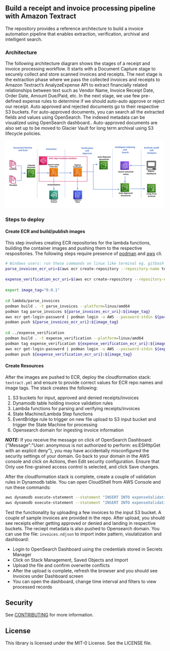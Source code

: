 ## Build a receipt and invoice processing pipeline with Amazon Textract
The repository provides a reference architecture to  build a invoice automation pipeline that enables extraction, verification, archival and intelligent search.

### Architecture
The following architecture diagram shows the stages of a receipt and invoice processing workflow. It starts with a Document Capture stage to securely collect and store scanned invoices and receipts. The next stage is the extraction phase where we pass the collected invoices and receipts to Amazon Textract’s AnalyzeExpense API to extract financially related relationships between text such as Vendor Name, Invoice Receipt Date, Order Date, Amount Due/Paid, etc. In the next stage, we use few pre-defined expense rules to determine if we should auto-auto approve or reject our receipt. Auto approved and rejected documents go to their respective S3 buckets. For auto-approved documents, you can search all the extracted fields and values using OpenSearch. The indexed metadata can be visualized using OpenSearch dashboard.. Auto-approved documents are also set up to be moved to Glacier Vault for long term archival using S3 lifecycle policies. 

![Architecture](architecture.png)

### Steps to deploy

####  Create ECR and build/publish images
This step involves creating ECR repositories for the lambda functions, building the container images and pushing them to the respective respositories. The following steps require presence of [podman](https://github.com/containers/podman) and [aws](https://aws.amazon.com/cli/) cli.
``` bash
# Windows users: run these commands on linux like terminal eg. gitbash
parse_invoices_ecr_uri=$(aws ecr create-repository --repository-name textract/parse_invoices --image-scanning-configuration scanOnPush=true --image-tag-mutability MUTABLE --encryption-configuration encryptionType=KMS --query 'repository.repositoryUri' --output text)

expense_verification_ecr_uri=$(aws ecr create-repository --repository-name textract/expense_verification --image-scanning-configuration scanOnPush=true --image-tag-mutability MUTABLE --encryption-configuration encryptionType=KMS --query 'repository.repositoryUri' --output text)

export image_tag="0.0.1"

cd lambda/parse_invoices
podman build . -t parse_invoices --platform=linux/amd64
podman tag parse_invoices ${parse_invoices_ecr_uri}:${image_tag}
aws ecr get-login-password | podman login -u AWS --password-stdin ${parse_invoices_ecr_uri}
podman push ${parse_invoices_ecr_uri}:${image_tag}

cd ../expense_verification
podman build . -t expense_verification --platform=linux/amd64
podman tag expense_verification ${expense_verification_ecr_uri}:${image_tag}
aws ecr get-login-password | podman login -u AWS --password-stdin ${expense_verification_ecr_uri}
podman push ${expense_verification_ecr_uri}:${image_tag}
```
#### Create Resources
After the images are pushed to ECR, deploy the cloudformation stack: `textract.yml` and ensure to provide correct values for ECR repo names and image tags. The stack creates the following:
1. S3 buckets for input, approved and denied receipts/invoices
2. Dynamodb table holding invoice validation rules
3. Lambda functions for parsing and verifying receipts/invoices
4. State Machine/Lambda Step functions
5. EventBridge rule to trigger on new file upload to S3 input bucket and trigger the State Machine for processing
6. Opensearch domain for ingesting invoice information

**_NOTE:_** If you receive the message on click of OpenSearch Dashboard: {"Message":"User: anonymous is not authorized to perform: es\:ESHttpGet with an explicit deny"}, you may have accidentally misconfigured the security settings of your domain. Go back to your domain in the AWS console and click on Actions, then Edit security configuration. Ensure that Only use fine-grained access control is selected, and click Save changes.

After the cloudformation stack is complete, create a couple of validation rules in Dynamodb table. You can open CloudShell from AWS Console and run these commands:
```bash
aws dynamodb execute-statement --statement "INSERT INTO expenseValidationRules VALUE {'ruleId': 1, 'type': 'regex', 'field': 'INVOICE_RECEIPT_ID', 'check': '(?i)[0-9]{3}[a-z]{3}[0-9]{3}$', 'errorTxt': 'Receipt number is not valid. It is of the format: 123ABC456'}"
aws dynamodb execute-statement --statement "INSERT INTO expenseValidationRules VALUE {'ruleId': 2, 'type': 'regex', 'field': 'PO_NUMBER', 'check': '(?i)[a-z0-9]+$', 'errorTxt': 'PO number is not present'}"
```

Test the functionality by uploading a few invoices to the input S3 bucket. A couple of sample invoices are provided in the repo. After upload, you should see receipts either getting approved or denied and landing in respective buckets. The reciept metadata is also pushed to Opensearch domain. You can use the file: `invoices.ndjson` to import index pattern, visulatization and dashboard:
* Login to OpenSearch Dashboard using the credentials stored in Secrets Manager
* Click on Stack Management, Saved Objects and Import
* Upload the file and confirm overwrite conflicts
* After the upload is complete, refresh the browser and you should see Invoices under Dashboard screen
* You can open the dashboard, change time interval and filters to view processed records


## Security

See [CONTRIBUTING](CONTRIBUTING.md#security-issue-notifications) for more information.

## License

This library is licensed under the MIT-0 License. See the LICENSE file.

